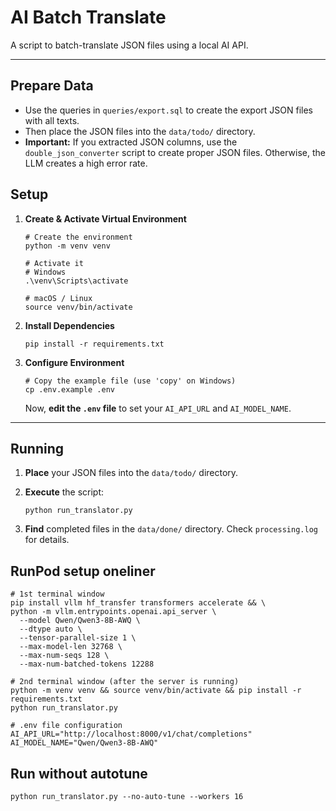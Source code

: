 # AI Batch Translate

A script to batch-translate JSON files using a local AI API.

---

## Prepare Data
- Use the queries in `queries/export.sql` to create the export JSON files with all texts.
- Then place the JSON files into the `data/todo/` directory.
- **Important:** If you extracted JSON columns, use the `double_json_converter` script to create proper JSON files. Otherwise, the LLM creates a high error rate.

## Setup

1.  **Create & Activate Virtual Environment**
    ```shell
    # Create the environment
    python -m venv venv

    # Activate it
    # Windows
    .\venv\Scripts\activate
    
    # macOS / Linux
    source venv/bin/activate
    ```

2.  **Install Dependencies**
    ```shell
    pip install -r requirements.txt
    ```

3.  **Configure Environment**
    ```shell
    # Copy the example file (use 'copy' on Windows)
    cp .env.example .env
    ```
    Now, **edit the `.env` file** to set your `AI_API_URL` and `AI_MODEL_NAME`.

---

## Running

1.  **Place** your JSON files into the `data/todo/` directory.

2.  **Execute** the script:
    ```shell
    python run_translator.py
    ```

3.  **Find** completed files in the `data/done/` directory. Check `processing.log` for details.

## RunPod setup oneliner
```shell
# 1st terminal window
pip install vllm hf_transfer transformers accelerate && \
python -m vllm.entrypoints.openai.api_server \
  --model Qwen/Qwen3-8B-AWQ \
  --dtype auto \
  --tensor-parallel-size 1 \
  --max-model-len 32768 \
  --max-num-seqs 128 \
  --max-num-batched-tokens 12288 

# 2nd terminal window (after the server is running)
python -m venv venv && source venv/bin/activate && pip install -r requirements.txt
python run_translator.py

# .env file configuration
AI_API_URL="http://localhost:8000/v1/chat/completions"
AI_MODEL_NAME="Qwen/Qwen3-8B-AWQ" 
```

## Run without autotune
```shell
python run_translator.py --no-auto-tune --workers 16
```